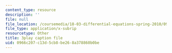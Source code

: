 ```yaml
---
content_type: resource
description: ''
file: null
file_location: /coursemedia/18-03-differential-equations-spring-2010/0966c207c13d5cb8be268a378860b0be_Y9_zrupnz0Q.vtt
file_type: application/x-subrip
resourcetype: Other
title: 3play caption file
uid: 0966c207-c13d-5cb8-be26-8a378860b0be
---
```

